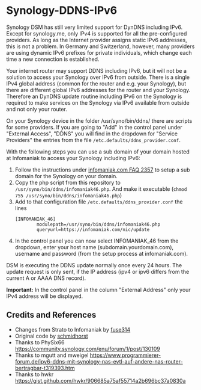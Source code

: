 # Synology-DDNS-IPv6
Synology DSM has still very limited support for DynDNS including IPv6. Except for synology.me, only IPv4 is supported for all the pre-configured providers. As long as the Internet provider assigns static IPv6 addresses, this is not a problem. In Germany and Switzerland, however, many providers are using dynamic IPv6 prefixes for private individuals, which change each time a new connection is established.

Your internet router may support DDNS including IPv6, but it will not be a solution to access your Synology over IPv6 from outside. There is a single IPv4 global address (common for the router and e.g. your Synology), but there are different global IPv6 addresses for the router and your Synology. Therefore an DynDNS update routine including IPv6 on the Synology is required to make services on the Synology via IPv6 available from outside and not only your router.

On your Synology device in the folder /usr/syno/bin/ddns/ there are scripts for some providers. If you are going to "Add" in the control panel under "External Access", "DDNS" you will find in the dropdown for "Service Providers" the entries from the file `/etc.defaults/ddns_provider.conf`.

With the following steps you can use a sub domain of your domain hosted at Infomaniak to access your Synology including IPv6:
1) Follow the instructions under [infomaniak.com FAQ 2357](https://www.infomaniak.com/de/support/faq/2357/dyndns-einrichten-eines-ddns-mit-einer-bei-infomaniak-verwalteten-domain) to setup a sub domain for the Synology on your domain.
2) Copy the php script from this repository to `/usr/syno/bin/ddns/infomaniak46.php`. And make it executable (`chmod 755 /usr/syno/bin/ddns/infomaniak46.php`)
3) Add to that configuration file `/etc.defaults/ddns_provider.conf` the lines
   ```
   [INFOMANIAK_46]
           modulepath=/usr/syno/bin/ddns/infomaniak46.php
           queryurl=https://infomaniak.com/nic/update
   ```
4) In the control panel you can now select INFOMANIAK_46 from the dropdown, enter your host name (subdomain.yourdomain.com), username and password (from the setup process at infomaniak.com).

DSM is executing the DDNS update normally once every 24 hours. The update request is only sent, if the IP address (ipv4 or ipv6 differs from the current A or AAAA DNS record).

**Important:** In the control panel in the column "External Address" only your IPv4 address will be displayed.

## Credits and References
- Changes from Strato to Infomaniak by [fuse314](https://github.com/fuse314/infomaniak-synology-ddns-IPv6)
- Original code by [schmidhorst](https://github.com/schmidhorst/synology-ddns-IPv6)
- Thanks to PhySix66 https://community.synology.com/enu/forum/1/post/130109
- Thanks to mgutt and mweigel https://www.programmierer-forum.de/ipv6-ddns-mit-synology-nas-evtl-auf-andere-nas-router-bertragbar-t319393.htm
- Thanks to hwkr https://gist.github.com/hwkr/906685a75af55714a2b696bc37a0830a

